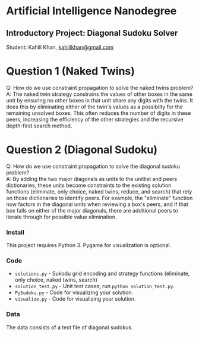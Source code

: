 # Artificial Intelligence Nanodegree
## Introductory Project: Diagonal Sudoku Solver
Student:  Kahlil Khan, kahlilkhan@gmail.com

# Question 1 (Naked Twins)
Q: How do we use constraint propagation to solve the naked twins problem?  
A: The naked twin strategy constrains the values of other boxes in the same unit by ensuring no other boxes in that unit share any digits with the twins.  It does this by eliminating either of the twin's values as a possiblity for the remaining unsolved boxes.  This often reduces the number of digits in these peers, increasing the efficiency of the other strategies and the recursive depth-first search method.

# Question 2 (Diagonal Sudoku)
Q: How do we use constraint propagation to solve the diagonal sudoku problem?  
A: By adding the two major diagonals as units to the unitlist and peers dictionaries, these units become constraints to the existing solution functions (eliminate, only choice, naked twins, reduce, and search) that rely on those dictionaries to identify peers.  For example, the "eliminate" function now factors in the diagonal units when reviewing a box's peers, and if that box falls on either of the major diagonals, there are additional peers to iterate through for possible value elimination.

### Install

This project requires Python 3.  Pygame for visualization is optional.

### Code

* `solutions.py` - Sukodu grid encoding and strategy functions (eliminate, only choice, naked twins, search)
* `solution_test.py` - Unit test cases; run `python solution_test.py`.
* `PySudoku.py` - Code for visualizing your solution.
* `visualize.py` - Code for visualizing your solution.

### Data

The data consists of a text file of diagonal sudokus.